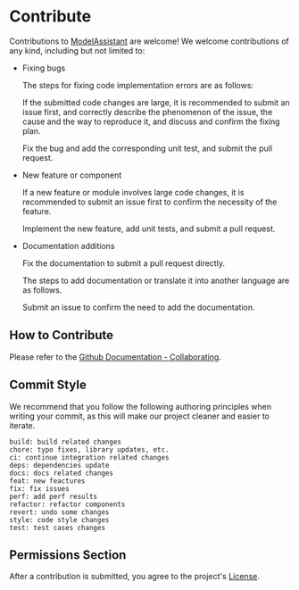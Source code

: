 # Contribute

Contributions to [ModelAssistant](https://github.com/Seeed-Studio/ModelAssistant) are welcome! We welcome contributions of any kind, including but not limited to:

- Fixing bugs

  The steps for fixing code implementation errors are as follows:

  If the submitted code changes are large, it is recommended to submit an issue first, and correctly describe the phenomenon of the issue, the cause and the way to reproduce it, and discuss and confirm the fixing plan.

  Fix the bug and add the corresponding unit test, and submit the pull request.

- New feature or component

  If a new feature or module involves large code changes, it is recommended to submit an issue first to confirm the necessity of the feature.

  Implement the new feature, add unit tests, and submit a pull request.

- Documentation additions

  Fix the documentation to submit a pull request directly.

  The steps to add documentation or translate it into another language are as follows.

  Submit an issue to confirm the need to add the documentation.

## How to Contribute

Please refer to the [Github Documentation - Collaborating](https://docs.github.com/en/pull-requests/collaborating-with-pull-requests/proposing-changes-to-your-work-with-pull-requests/about-pull-requests).

## Commit Style

We recommend that you follow the following authoring principles when writing your commit, as this will make our project cleaner and easier to iterate.

```
build: build related changes
chore: typo fixes, library updates, etc.
ci: continue integration related changes
deps: dependencies update
docs: docs related changes
feat: new feactures
fix: fix issues
perf: add perf results
refactor: refactor components
revert: undo some changes
style: code style changes
test: test cases changes
```

## Permissions Section

After a contribution is submitted, you agree to the project's [License](./licenses).
